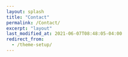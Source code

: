 ```yaml
---
layout: splash
title: "Contact"
permalink: /Contact/
excerpt: "layout"
last_modified_at: 2021-06-07T08:48:05-04:00
redirect_from:
  - /theme-setup/
---
```


